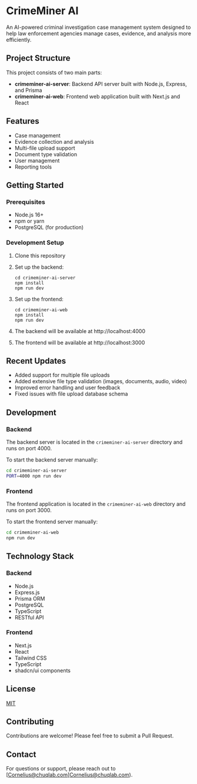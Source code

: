 # CrimeMiner AI

An AI-powered criminal investigation case management system designed to help law enforcement agencies manage cases, evidence, and analysis more efficiently.

## Project Structure

This project consists of two main parts:

- **crimeminer-ai-server**: Backend API server built with Node.js, Express, and Prisma
- **crimeminer-ai-web**: Frontend web application built with Next.js and React

## Features

- Case management
- Evidence collection and analysis
- Multi-file upload support
- Document type validation
- User management
- Reporting tools

## Getting Started

### Prerequisites

- Node.js 16+
- npm or yarn
- PostgreSQL (for production)

### Development Setup

1. Clone this repository
2. Set up the backend:
   ```
   cd crimeminer-ai-server
   npm install
   npm run dev
   ```

3. Set up the frontend:
   ```
   cd crimeminer-ai-web
   npm install
   npm run dev
   ```

4. The backend will be available at http://localhost:4000
5. The frontend will be available at http://localhost:3000

## Recent Updates

- Added support for multiple file uploads
- Added extensive file type validation (images, documents, audio, video)
- Improved error handling and user feedback
- Fixed issues with file upload database schema

## Development

### Backend

The backend server is located in the `crimeminer-ai-server` directory and runs on port 4000.

To start the backend server manually:

```bash
cd crimeminer-ai-server
PORT=4000 npm run dev
```

### Frontend

The frontend application is located in the `crimeminer-ai-web` directory and runs on port 3000.

To start the frontend server manually:

```bash
cd crimeminer-ai-web
npm run dev
```

## Technology Stack

### Backend
- Node.js
- Express.js
- Prisma ORM
- PostgreSQL
- TypeScript
- RESTful API

### Frontend
- Next.js
- React
- Tailwind CSS
- TypeScript
- shadcn/ui components

## License

[MIT](LICENSE)

## Contributing

Contributions are welcome! Please feel free to submit a Pull Request.

## Contact

For questions or support, please reach out to [Cornelius@chuqlab.com]Cornelius@chuqlab.com). 